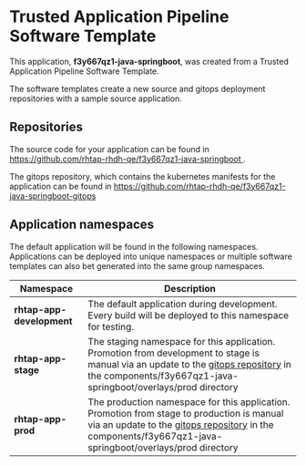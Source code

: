 # Trusted Application Pipeline Software Template

This application, **f3y667qz1-java-springboot**, was created from a Trusted Application Pipeline Software Template.

The software templates create a new source and gitops deployment repositories with a sample source application. 

## Repositories

The source code for your application can be found in [https://github.com/rhtap-rhdh-qe/f3y667qz1-java-springboot ](https://github.com/rhtap-rhdh-qe/f3y667qz1-java-springboot ).
 
The gitops repository, which contains the kubernetes manifests for the application can be found in 
[https://github.com/rhtap-rhdh-qe/f3y667qz1-java-springboot-gitops ](https://github.com/rhtap-rhdh-qe/f3y667qz1-java-springboot-gitops ) 

## Application namespaces 

The default application will be found in the following namespaces. Applications can be deployed into unique namespaces or multiple software templates can also bet generated into the same group namespaces.  

|  Namespace   |  Description   |  
| -------- | -------- |   
| **rhtap-app-development** | The default application during development. Every build will be deployed to this namespace for testing. | 
| **rhtap-app-stage** | The staging namespace for this application. Promotion from development to stage is manual via an update to the [gitops repository](https://github.com/rhtap-rhdh-qe/f3y667qz1-java-springboot-gitops ) in the components/f3y667qz1-java-springboot/overlays/prod directory |  
| **rhtap-app-prod** | The production namespace for this application. Promotion from stage to production is manual via an update to the [gitops repository](https://github.com/rhtap-rhdh-qe/f3y667qz1-java-springboot-gitops ) in the components/f3y667qz1-java-springboot/overlays/prod directory | 